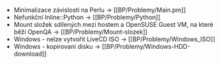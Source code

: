 - Minimalizace závislosti na Perlu -> [[BP/Problemy/Main.pm]]
- Nefunkční Inline::Python -> [[BP/Problemy/Python]]
- Mount složek sdílených mezi hostem a OpenSUSE Guest VM, na které běží OpenQA -> [[BP/Problemy/Mount-slozek]]
- Windows - nelze vytvořit LiveCD ISO -> [[BP/Problemy/Windows_ISO]]
- Windows - kopirovani disku -> [[BP/Problemy/Windows-HDD-download]]